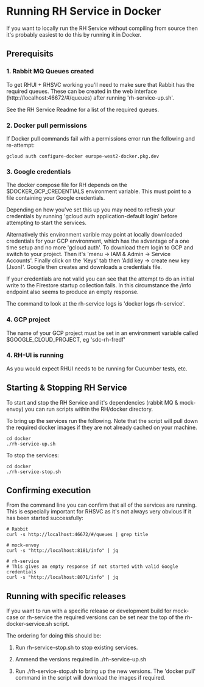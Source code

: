 # Running RH Service in Docker

If you want to locally run the RH Service without compiling from source then
it's probably easiest to do this by running it in Docker.


## Prerequisits

### 1. Rabbit MQ Queues created

To get RHUI + RHSVC working you'll need to make sure that Rabbit has the required queues.
These can be created in the web interface (http://localhost:46672/#/queues) after
running 'rh-service-up.sh'.

See the RH Service Readme for a list of the required queues.

### 2. Docker pull permissions

If Docker pull commands fail with a permissions error run the following and re-attempt:

    gcloud auth configure-docker europe-west2-docker.pkg.dev

### 3. Google credentials

The docker compose file for RH depends on the $DOCKER_GCP_CREDENTIALS environment
variable. This must point to a file containing your Google credentials.

Depending on how you've set this up you may need to refresh your credentials by running 
'gcloud auth application-default login' before attempting to start the services.

Alternatively this environment varible may point at locally downloaded credentials for 
your GCP environment, which has the advantage of a one time setup and no more 'gcloud auth'.
To download them login to GCP and switch to your project. Then it's 'menu -> IAM & Admin -> Service Accounts'.
Finally click on the 'Keys' tab then 'Add key -> create new key (Json)'. Google then creates 
and downloads a credentials file.

If your credentials are not valid you can see that the attempt to do an initial write to 
the Firestore startup collection fails. In this circumstance the /info endpoint also 
seems to produce an empty response.

The command to look at the rh-service logs is 'docker logs rh-service'. 

### 4. GCP project 

The name of your GCP project must be set in an environment variable called $GOOGLE_CLOUD_PROJECT,
eg 'sdc-rh-fredf'

### 4. RH-UI is running

As you would expect RHUI needs to be running for Cucumber tests, etc.


## Starting & Stopping RH Service

To start and stop the RH Service and it's dependencies (rabbit MQ & mock-envoy) you
can run scripts within the RH/docker directory.

To bring up the services run the following. Note that the script will pull down
the required docker images if they are not already cached on your machine. 

    cd docker
    ./rh-service-up.sh
    
To stop the services:

    cd docker
    ./rh-service-stop.sh


## Confirming execution

From the command line you can confirm that all of the services are running. 
This is especially important for RHSVC as it's not always very obvious if it has
been started successfully: 

    # Rabbit
    curl -s http://localhost:46672/#/queues | grep title
    
    # mock-envoy
    curl -s "http://localhost:8181/info" | jq
    
    # rh-service
    # This gives an empty response if not started with valid Google credentials
    curl -s "http://localhost:8071/info" | jq


## Running with specific releases

If you want to run with a specific release or development build for mock-case or rh-service
the required versions can be set near the top of the rh-docker-service.sh script.

The ordering for doing this should be:

1. Run rh-service-stop.sh to stop existing services.

1. Ammend the versions required in ./rh-service-up.sh

1. Run ./rh-service-stop.sh to bring up the new versions. The 'docker pull' command in the script
will download the images if required.
